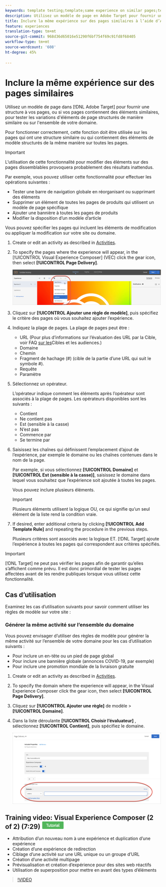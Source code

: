 ```yaml
---
keywords: template testing;template;same experience on similar pages;template test
description: Utilisez un modèle de page en Adobe Target pour fournir une structure à vos pages, ou si vos pages contiennent des éléments similaires, pour tester les variations d’éléments de page structurés de manière similaire.
title: Inclure la même expérience sur des pages similaires à l’aide d’Adobe Target
feature: experiences
translation-type: tm+mt
source-git-commit: 968d36d65016e51290f6bf754f69c91fd8f68405
workflow-type: tm+mt
source-wordcount: '608'
ht-degree: 45%

---
```



# Inclure la même expérience sur des pages similaires

Utilisez un modèle de page dans [!DNL Adobe Target] pour fournir une structure à vos pages, ou si vos pages contiennent des éléments similaires, pour tester les variations d&#39;éléments de page structurés de manière similaire ou sur l&#39;ensemble de votre domaine.

Pour fonctionner correctement, cette fonction doit être utilisée sur les pages qui ont une structure similaire ou qui contiennent des éléments de modèle structurés de la même manière sur toutes les pages.

>[!IMPORTANT]
>
>L’utilisation de cette fonctionnalité pour modifier des éléments sur des pages dissemblables provoquera probablement des résultats inattendus.

Par exemple, vous pouvez utiliser cette fonctionnalité pour effectuer les opérations suivantes :

* Tester une barre de navigation globale en réorganisant ou supprimant des éléments
* Supprimer un élément de toutes les pages de produits qui utilisent un modèle de page spécifique
* Ajouter une bannière à toutes les pages de produits
* Modifier la disposition d’un modèle d’article

Vous pouvez spécifier les pages qui incluent les éléments de modification ou appliquer la modification sur votre site ou domaine.

1. Create  or edit an activity as described in [Activities](/help/c-activities/activities.md#concept_D317A95A1AB54674BA7AB65C7985BA03).

1. To specify the pages where the experience will appear, in the [!UICONTROL Visual Experience Composer] (VEC) click the gear icon, then select **[!UICONTROL Page Delivery]**.

   ![Icône d’engrenage > Diffusion de page](/help/c-experiences/c-visual-experience-composer/assets/icon-gear.png)

1. Cliquez sur **[!UICONTROL Ajouter une règle de modèle]**, puis spécifiez le critère des pages où vous souhaitez ajouter l’expérience.

1. Indiquez la plage de pages. La plage de pages peut être :

   * URL (Pour plus d’informations sur l’évaluation des URL par la Cible, voir FAQ [sur les](/help/c-target/c-troubleshooting-targets-and-audiences/troubleshooting-targets-and-audiences.md)Cibles et les audiences.)
   * Domaine
   * Chemin
   * Fragment de hachage (#) (cible de la partie d’une URL qui suit le symbole #).
   * Requête
   * Paramètre

1. Sélectionnez un opérateur.

   L’opérateur indique comment les éléments après l’opérateur sont associés à la plage de pages. Les opérateurs disponibles sont les suivants :

   * Contient
   * Ne contient pas
   * Est (sensible à la casse)
   * N’est pas
   * Commence par
   * Se termine par

1. Saisissez les chaînes qui définissent l’emplacement d’ajout de l’expérience, par exemple le domaine ou les chaînes contenues dans le nom de la page.

   Par exemple, si vous sélectionnez **[!UICONTROL Domaine]** et **[!UICONTROL Est (sensible à la casse)]**, saisissez le domaine dans lequel vous souhaitez que l’expérience soit ajoutée à toutes les pages.

   Vous pouvez inclure plusieurs éléments.

   >[!IMPORTANT]
   >
   >Plusieurs éléments utilisent la logique OU, ce qui signifie qu’un seul élément de la liste rend la condition vraie.

1. If desired, enter additional criteria by clicking **[!UICONTROL Add Template Rule]** and repeating the procedure in the previous steps.

   Plusieurs critères sont associés avec la logique ET. [!DNL Target] ajoute l’expérience à toutes les pages qui correspondent aux critères spécifiés.

>[!IMPORTANT]
>
> [!DNL Target] ne peut pas vérifier les pages afin de garantir qu’elles s’affichent comme prévu. Il est donc primordial de tester les pages affectées avant de les rendre publiques lorsque vous utilisez cette fonctionnalité.

## Cas d’utilisation

Examinez les cas d’utilisation suivants pour savoir comment utiliser les règles de modèle sur votre site :

### Générer la même activité sur l’ensemble du domaine

Vous pouvez envisager d’utiliser des règles de modèle pour générer la même activité sur l’ensemble de votre domaine pour les cas d’utilisation suivants :

* Pour inclure un en-tête ou un pied de page global
* Pour inclure une bannière globale (annonces COVID-19, par exemple)
* Pour inclure une promotion mondiale de la livraison gratuite

1. Create or edit an activity as described in [Activities](/help/c-activities/activities.md#concept_D317A95A1AB54674BA7AB65C7985BA03).

1. To specify the domain where the experience will appear, in the Visual Experience Composer click the gear icon, then select **[!UICONTROL Page Delivery]**.

1. Cliquez sur **[!UICONTROL Ajouter une règle]** de modèle > **[!UICONTROL Domaine]**.

1. Dans la liste déroulante **[!UICONTROL Choisir l’évaluateur]** , sélectionnez **[!UICONTROL Contient]**, puis spécifiez le domaine.

   ![Le domaine contient](/help/c-experiences/c-visual-experience-composer/assets/domain-template-rule.png)

## Training video: Visual Experience Composer (2 of 2) (7:29) ![Tutorial badge](/help/assets/tutorial.png)

* Attribution d’un nouveau nom à une expérience et duplication d’une expérience
* Création d’une expérience de redirection
* Ciblage d’une activité sur une URL unique ou un groupe d’URL
* Création d’une activité multipage
* Prévisualisation et création d’expérience pour des sites web réactifs
* Utilisation de superposition pour mettre en avant des types d’éléments

>[!VIDEO](https://video.tv.adobe.com/v/17401)